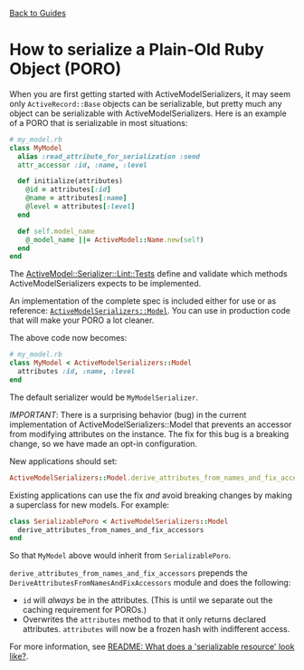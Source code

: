[Back to Guides](../README.md)

# How to serialize a Plain-Old Ruby Object (PORO)

When you are first getting started with ActiveModelSerializers, it may seem only `ActiveRecord::Base` objects can be serializable,
but pretty much any object can be serializable with ActiveModelSerializers.
Here is an example of a PORO that is serializable in most situations:

```ruby
# my_model.rb
class MyModel
  alias :read_attribute_for_serialization :send
  attr_accessor :id, :name, :level

  def initialize(attributes)
    @id = attributes[:id]
    @name = attributes[:name]
    @level = attributes[:level]
  end

  def self.model_name
    @_model_name ||= ActiveModel::Name.new(self)
  end
end
```

The [ActiveModel::Serializer::Lint::Tests](../../lib/active_model/serializer/lint.rb)
define and validate which methods ActiveModelSerializers expects to be implemented.

An implementation of the complete spec is included either for use or as reference:
[`ActiveModelSerializers::Model`](../../lib/active_model_serializers/model.rb).
You can use in production code that will make your PORO a lot cleaner.

The above code now becomes:

```ruby
# my_model.rb
class MyModel < ActiveModelSerializers::Model
  attributes :id, :name, :level
end
```

The default serializer would be `MyModelSerializer`.

*IMPORTANT*: There is a surprising behavior (bug) in the current implementation of ActiveModelSerializers::Model that
prevents an accessor from modifying attributes on the instance.  The fix for this bug
is a breaking change, so we have made an opt-in configuration.

New applications should set:

```ruby
ActiveModelSerializers::Model.derive_attributes_from_names_and_fix_accessors
```

Existing applications can use the fix *and* avoid breaking changes
by making a superclass for new models. For example:

```ruby
class SerializablePoro < ActiveModelSerializers::Model
  derive_attributes_from_names_and_fix_accessors
end
```

So that `MyModel` above would inherit from `SerializablePoro`.

`derive_attributes_from_names_and_fix_accessors` prepends the `DeriveAttributesFromNamesAndFixAccessors`
module and does the following:

- `id` will *always* be in the attributes. (This is until we separate out the caching requirement for POROs.)
- Overwrites the `attributes` method to that it only returns declared attributes.
 `attributes` will now be a frozen hash with indifferent access.

For more information, see [README: What does a 'serializable resource' look like?](../../README.md#what-does-a-serializable-resource-look-like).

